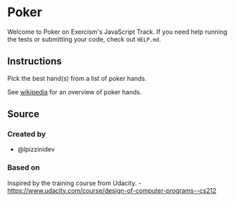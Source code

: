 # Poker

Welcome to Poker on Exercism's JavaScript Track.
If you need help running the tests or submitting your code, check out `HELP.md`.

## Instructions

Pick the best hand(s) from a list of poker hands.

See [wikipedia][poker-hands] for an overview of poker hands.

[poker-hands]: https://en.wikipedia.org/wiki/List_of_poker_hands

## Source

### Created by

- @lpizzinidev

### Based on

Inspired by the training course from Udacity. - https://www.udacity.com/course/design-of-computer-programs--cs212